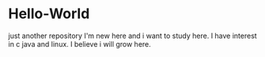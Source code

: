 # Hello-World
just another repository
I'm new here and i want to study here.
I have interest in c java and linux.
I believe i will grow here.
